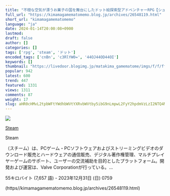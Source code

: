 ```yaml
---
title: "不穏な空気が漂うお菓子の国を舞台にしたドット絵探索型アドベンチャーRPG【シュガーカルトパラダイム】Steamストアページが公開 "
full_url: "https://kimamagamematomemo.blog.jp/archives/26548119.html"
short_url: "kimamagamematomemo"
language: "ja"
date: 2024-01-14T20:00:08+0900
lastmod: 
draft: false
author: []
categories: []
tags: ['rpg', 'steam', 'ドット']
encoded_tags: ['cnBn', 'c3RlYW0=', '44OJ44OD44OI']
keywords: []
thumbnail: "https://livedoor.blogimg.jp/matakima_gamematome/imgs/f/f/ff77920a-s.jpg"
popular: 942
latest: 600
trend: 447
featured: 1331
views: 1311
comments: 87
weight: 17
slug: aHR0cHMvL2tpbWFtYWdhbWVtYXRvbWVtby5ibG9nLmpwL2FyY2hpdmVzLzI2NTQ4MTE5Lmh0bWw=
---
```


![](https://livedoor.blogimg.jp/matakima_gamematome/imgs/f/f/ff77920a-s.jpg)

<div><a target='_blank' href='https//ja.wikipedia.org/wiki/Steam' title='Steam'><p>Steam</p></a> <p class='searchresult'><p>Steam</p>（スチーム）は、PCゲーム・PCソフトウェアおよびストリーミングビデオのダウンロード販売とハードウェアの通信販売、デジタル著作権管理、マルチプレイヤーゲームのサポート、ユーザーの交流補助を目的としたプラットフォーム。開発および運営は、Valve Corporationが行っている。…</p> <p class='mw-search-result-data'>55キロバイト (7,657 語) - 2023年12月31日 (日) 0759</p></div>

(https//kimamagamematomemo.blog.jp/archives/26548119.html)
